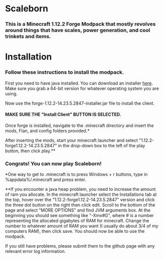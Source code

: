 # Scaleborn
### This is a Minecraft 1.12.2 Forge Modpack that mostly revolves around things that have scales, power generation, and cool trinkets and items.
# Installation
### Follow these instructions to install the modpack.

First you need to have java installed. You can download an installer [here](https://www.java.com/en/download/manual.jsp). Make sure you grab a 64-bit version for whatever operating system you are using.

Now use the forge-1.12.2-14.23.5.2847-installer.jar file to install the client.
#### MAKE SURE THE "Install Client" BUTTON IS SELECTED.

Once forge is installed, navigate to the .minecraft directory and insert the mods, Flan, and config folders provided.*

After inserting the mods, start your minecraft launcher and select "1.12.2-forge1.12.2-14.23.5.2847" in the drop-down box to the left of the play button, then click play.**

### Congrats! You can now play Scaleborn!


*One way to get to .minecraft is to press Windows + r buttons, type in
%appdata%/.minecraft and press enter.

**If you encounter a java heap problem, you need to increase the amount of ram you allocate. In the minecraft launcher select the Installations tab at the top, hover over the "1.12.2-forge1.12.2-14.23.5.2847" version and click the three dot button on the right then click edit. Scroll to the bottom of the page and select "MORE OPTIONS" and find JVM arguments box. At the beginning you should see something like "-Xmx#G", where # is a number representing the allocated gigabytes of RAM for minecraft. Change the number to whatever amount of RAM you want (I usually do about 3/4 of my computers RAM), then click save. You should now be able to use the modpack.

If you still have problems, please submit them to the github page with any relevant
error log information.
